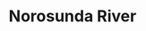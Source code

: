 ---
title: "Norosunda River"
title_bn: "নরসুন্দা নদী"
description: "This is the tributary of Brahmaputra that coming out from Pakundia Upazilla (Kishoreganj), then flows through Karimganj, Deunda, Hosainpur, Ribari, Pakundia, Tarail, Kishoreganj Sadar, and Itna and at last fall into Dhonu river.
The total length of this river is 67 km. width is 35 meters. Depth is 4.95 meters. Size of catchment area is 2255 sq. km.
Generally, river banks drenched with flood waters. No influence of ebb and tide."
---